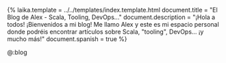 {%
	laika.template = ../../templates/index.template.html
	document.title = "El Blog de Alex - Scala, Tooling, DevOps..."
    document.description = "¡Hola a todos! ¡Bienvenidos a mi blog! Me llamo Alex y este es mi espacio personal donde podréis encontrar artículos sobre Scala, "tooling", DevOps... ¡y mucho más!"
	document.spanish = true
%}

@:blog
